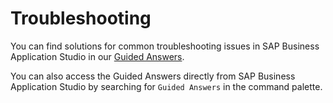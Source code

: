<!-- loio73e1a38f87424190be129105567e4603 -->

# Troubleshooting

You can find solutions for common troubleshooting issues in SAP Business Application Studio in our [Guided Answers](https://ga.support.sap.com/dtp/viewer/index.html#/tree/2827/actions/41344).

You can also access the Guided Answers directly from SAP Business Application Studio by searching for `Guided Answers` in the command palette.

